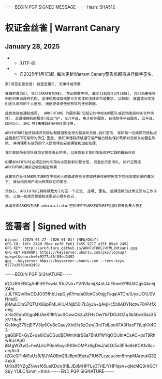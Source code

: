 -----BEGIN PGP SIGNED MESSAGE-----
Hash: SHA512

# 权证金丝雀 | Warrant Canary 
## January 28, 2025
* * [UTF-8] 
* * 自2025年1月1日起, 每次更新Warrant Canary警告信都将进行数字签名.
```
第1号签名警告信: 截至签署日, 无事件或传票

尊敬的成员们, 我们(ARKFUTURE), 在此郑重声明, 截至[2025年1月28日], 我们尚未接收到任何来自政府机构, 法律机构或其他第三方实体的法律命令或要求, 以获取, 披露或分享我们团队成员的个人信息, 通信记录或任何形式的任何数据.

此页面旨在通知成员,  ARKFUTURE 的服务器(包括公约中相关的团队或其他直接相关合作伙伴), 及直接拥有的服务(社区门户, Git平台, 电子邮件服务, 在线协作平台服务, 云平台, CDN节点, IRC 等)未被政府秘密传票传唤.

ARKFUTURE始终将成员的隐私和数据安全视为最高优先级.我们坚信, 保护每一位成员的隐私权益是我们不可推卸的责任.因此, 我们承诺将持续遵守最严格的隐私保护政策以及相关的匿名政策, 并确保所有成员的个人信息得到妥善保管和加密处理.

我们鼓励所有团队成员定期查看此声明, 以获取有关我们隐私保护实践的最新信息

如果ARKFUTURE在规定的时间段内未更新新的警告信, 或者此页面消失, 用户应假定ARKFUTURE确实已收到秘密传票.

此举旨在允许ARKFUTURE在不向他人透露政府已寻求或已获得秘密传票下的信息或记录的情况下, 被动地向用户发出传票存在的警告.

请放心, ARKFUTURE将继续致力于打造一个安全, 透明, 匿名, 值得信赖的技术交流与工作环境, 让每一位成员都能在这里安心提升自己. 

此消息由ARKFUTURE-administrator密钥环中的ARKFUTURE的团队首要负责人签名
```


# 签署者 | Signed with
```
Wteani  (2025-01-27--2026-01-01) [NEW/ONLY]
GPG ID: 16fc 242d f0ee eef6 fe61 5455 9277 a35f 89ed 2492
GPG KEY: http://arkfuture.github.io/ARKFUTURE/HTML/Wteani.gpg
GPG KEY MIRROR: https://keyserver.ubuntu.com/pks/lookup?op=get&search=0x9277a35f89ed2492
gpg --keyserver hkps://keyserver.ubuntu.com --recv-keys 9277a35f89ed2492
```
-----BEGIN PGP SIGNATURE-----

iQGzBAEBCgAdFiEEFvwkLfDu7vb+YVRVknejX4ntJJIFAmeYPBUACgkQknejX4nt
JJL7KQv/RwODJO05fhbUapGjy6YmdaOlbACo0xjgFxqalATCn/lUyxUO1U0VHmdG
j6MuLCmS7QTUX86pFMLAIlU4Njb50l7L6yJa+qAvjHc5bIlADYNqtwF0/P4fXoeg
xlKe20qbObguNUAeXflKVuvSOwuQkzu2EHvOwYkFDOdiOZq3kAbvxBaa35XVT9aB
GcNng379cjEPV3Iy6Cy8cGauyXiv8/s5zOzv/j3n/TciLooXFA3HsoF7tLqKX4C3
gaGBPE+GyZ+qe8lOuCGudBEWmXdrS6a7BnUfWYqOOiJInACsAC+pxT9Rhw9UsAp0
iB4gWZtw2+hvALkUP0on6uyc9K8nOMPz6gDwJ/uEO/5o3FRoAkKCA1v8c+ce/As3
tZGicQThM1uUz8/fjUVAOBnQBJ8pd99zta71U67LczeuJom6rmpMAroukQ324ekA
UKts95YZgZNwsf65ueKDot/81ILJEdMHPFLe3TrIE/YHFfqeV+qNcMQ9rhGCfS9y
YULC4xnm
=trma
-----END PGP SIGNATURE-----

